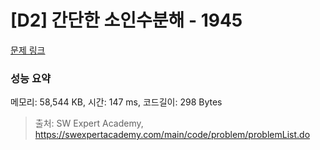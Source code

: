 # [D2] 간단한 소인수분해 - 1945 

[문제 링크](https://swexpertacademy.com/main/code/problem/problemDetail.do?contestProbId=AV5Pl0Q6ANQDFAUq) 

### 성능 요약

메모리: 58,544 KB, 시간: 147 ms, 코드길이: 298 Bytes



> 출처: SW Expert Academy, https://swexpertacademy.com/main/code/problem/problemList.do